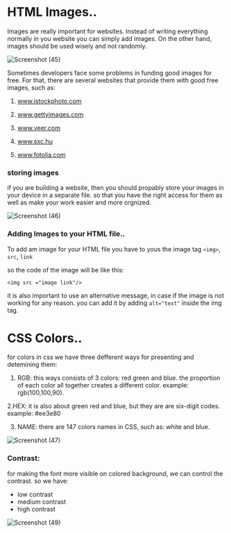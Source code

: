 # HTML Images..

Images are really important for websites. Instead of writing everything normally in you website you can simply add images. On the other hand, images should be used wisely and not randomly.

![Screenshot (45)](https://user-images.githubusercontent.com/70090232/92681090-569a7200-f335-11ea-9bef-268cd6ce18fe.png)

Sometimes developers face some problems in funding good images for free. For that, there are several websites that provide them with good free images, such as:

1. www.istockphoto.com

2. www.gettyimages.com

3. www.veer.com

4. www.sxc.hu

5. www.fotolia.com


### storing images

if you are building a website, then you should propably store your images in your device in a separate file. so that you have the right access for them as well as make your work easier and more orgnized.


![Screenshot (46)](https://user-images.githubusercontent.com/70090232/92682043-007afe00-f338-11ea-939e-d55956b9e312.png)

### Adding Images to your HTML file..

To add am image for your HTML file you have to yous the image tag `<img>`, `src`, `link`

so the code of the image will be like this:

`<img src ="image link"/>`

it is also important to use an alternative message, in case if the image is not working for any reason. you can add it by adding `alt="text"` inside the img tag.



# CSS Colors..

for colors in css we have three defferent ways for presenting and detemining them:

1. RGB: this ways consists of 3 colors: red green and blue. the proportion of each color all together creates a different color. example: rgb(100,100,90).

2.HEX: it is also about green red and blue, but they are are six-digit codes. example: #ee3e80

3. NAME: there are 147 colors names in CSS, such as: white and blue.


![Screenshot (47)](https://user-images.githubusercontent.com/70090232/92682933-3b7e3100-f33a-11ea-80a2-3975462c490c.png)





### Contrast:

for making the font more visible on colored background, we can control the contrast. so we have:

- low contrast
- medium contrast
- high contrast

![Screenshot (49)](https://user-images.githubusercontent.com/70090232/92683419-851b4b80-f33b-11ea-98e8-a0861820a238.png)

